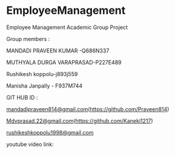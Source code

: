 # EmployeeManagement
Employee Management Academic Group Project

Group members :

MANDADI PRAVEEN KUMAR -Q686N337

MUTHYALA DURGA VARAPRASAD-P227E489

Rushikesh koppolu-j893j559

Manisha Janpally - F937M744

GIT HUB ID :

mandadipraveen814@gmail.com(https://github.com/Praveen814)

Mdvprasad.22@gmail.com(https://github.com/Kaneki1217)

rushikeshkoppolu1998@gmail.com

youtube video link:

